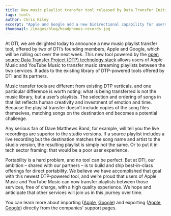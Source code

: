 ```yaml
---
title: New music playlist transfer tool released by Data Transfer Initiative members Apple and Google
tags: tools
author: Chris Riley
excerpt: "Apple and Google add a new bidirectional capability for users to transfer music playlists between Apple Music and YouTube Music, powered by DTP."
thumbnail: /images/blog/headphones-records.jpg
---
```


At DTI, we are delighted today to announce a new music playlist transfer tool, offered by two of DTI’s founding members, Apple and Google, which will be rolling out over the next week. This new tool powered by the [open source Data Transfer Project (DTP) technology stack](https://dtinit.org/docs/dtp-what-is-it) allows users of Apple Music and YouTube Music to transfer music streaming playlists between the two services. It adds to the existing library of DTP-powered tools offered by DTI and its partners.

Music transfer tools are different from existing DTP verticals, and one particular difference is worth noting: what is being transferred is not the music library, but a user’s playlists. The selection and ordering of songs in that list reflects human creativity and investment of emotion and time. Because the playlist transfer doesn’t include copies of the song files themselves, matching songs on the destination end becomes a potential challenge.

Any serious fan of Dave Matthews Band, for example, will tell you the live recordings are superior to the studio versions. If a source playlist includes a live recording but the destination matches the song name and artist to the studio version, the resulting playlist is simply not the same. Or to put it in tech sector framing: that would be a poor user experience.

Portability is a hard problem, and no tool can be perfect. But at DTI, our ambition – shared with our partners – is to build and ship best-in-class offerings for direct portability. We believe we have accomplished that goal with this newest DTP-powered tool, and we’re proud that users of Apple Music and YouTube Music can now transfer playlists between those services, free of charge, with a high quality experience. We hope and anticipate that other services will join us in this journey over time.

You can learn more about importing ([Apple](https://support.apple.com/107776), [Google](https://support.google.com/youtubemusic/answer/14729358)) and exporting ([Apple](https://support.apple.com/120030), [Google](https://support.google.com/accounts/answer/14792019)) directly from the companies' support pages.
